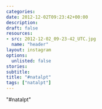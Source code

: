 ```yaml
---
categories:
date: 2012-12-02T09:23:42+00:00
description:
draft: false
resources:
- src: 2012-12-02_09-23-42_UTC.jpg
  name: "header"
layout: instagram
options:
  unlisted: false
stories:
subtitle:
title: "#natalpt"
tags: ["natalpt"]
---
```


"#natalpt"
